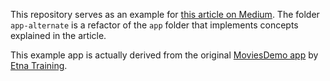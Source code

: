 This repository serves as an example for [this article on Medium](https://medium.com/@balanza/restructure-alloy-projects-fb27593bab81).
The folder `app-alternate` is a refactor of the `app` folder that implements concepts explained in the article.

This example app is actually derived from the original [MoviesDemo app](https://github.com/EtnaTraining/MoviesDemo) by [Etna Training](https://github.com/EtnaTraining).
